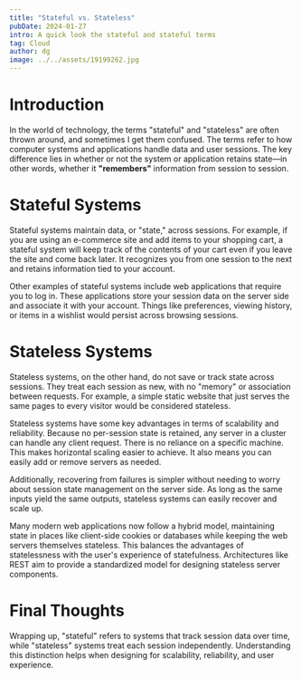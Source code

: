 ```yaml
---
title: "Stateful vs. Stateless"
pubDate: 2024-01-27
intro: A quick look the stateful and stateful terms
tag: Cloud
author: dg
image: ../../assets/19199262.jpg
---
```


# Introduction

In the world of technology, the terms "stateful" and "stateless" are often thrown around, and sometimes I get them confused. The terms refer to how computer systems and applications handle data and user sessions. The key difference lies in whether or not the system or application retains state—in other words, whether it **"remembers"** information from session to session.

# Stateful Systems

Stateful systems maintain data, or "state," across sessions. For example, if you are using an e-commerce site and add items to your shopping cart, a stateful system will keep track of the contents of your cart even if you leave the site and come back later. It recognizes you from one session to the next and retains information tied to your account.

Other examples of stateful systems include web applications that require you to log in. These applications store your session data on the server side and associate it with your account. Things like preferences, viewing history, or items in a wishlist would persist across browsing sessions.

# Stateless Systems

Stateless systems, on the other hand, do not save or track state across sessions. They treat each session as new, with no "memory" or association between requests. For example, a simple static website that just serves the same pages to every visitor would be considered stateless.

Stateless systems have some key advantages in terms of scalability and reliability. Because no per-session state is retained, any server in a cluster can handle any client request. There is no reliance on a specific machine. This makes horizontal scaling easier to achieve. It also means you can easily add or remove servers as needed.

Additionally, recovering from failures is simpler without needing to worry about session state management on the server side. As long as the same inputs yield the same outputs, stateless systems can easily recover and scale up.

Many modern web applications now follow a hybrid model, maintaining state in places like client-side cookies or databases while keeping the web servers themselves stateless. This balances the advantages of statelessness with the user's experience of statefulness. Architectures like REST aim to provide a standardized model for designing stateless server components.

# Final Thoughts

Wrapping up, "stateful" refers to systems that track session data over time, while "stateless" systems treat each session independently. Understanding this distinction helps when designing for scalability, reliability, and user experience.


